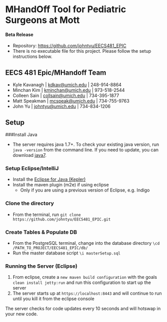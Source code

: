 # MHandOff Tool for Pediatric Surgeons at Mott

#### Beta Release
* Repository: https://github.com/johntyu/EECS481_EPIC
* There is no executable file for this project. Please follow the setup instructions below.

## EECS 481 Epic/MHandoff Team
* Kyle Kavanagh | kdkav@umich.edu | 248-914-8864
* Minchan Kim | kminchan@umich.edu | 973-518-2544
* Colleen Sain | collsain@umich.edu | 734-395-1877
* Matt Speakman | mcspeak@umich.edu | 734-755-9763
* John Yu | johntyu@umich.edu | 734-834-1206

## Setup
###Install Java
* The server requires java 1.7+. To check your existing java version, run `java -version` from the command line.  If you need to update, you can download [java7](http://www.oracle.com/technetwork/java/javase/downloads/jdk7-downloads-1880260.html).

### Setup Eclipse/IntelliJ
* Install the [Eclipse for Java (Kepler)](http://www.eclipse.org/kepler/)
* Install the maven plugin (m2e) if using eclipse
	* Only if you are using a previous version of Eclipse, e.g. Indigo

### Clone the directory
* From the terminal, run `git clone https://github.com/johntyu/EECS481_EPIC.git`


### Create Tables & Populate DB

* From the PostgreSQL terminal, change into the database directory `\cd /PATH_TO_PROJECT/EECS481_EPIC/db/`
* Run the master database script `\i masterSetup.sql`



### Running the Server (Eclipse)

1. From eclipse, create a `new maven build configuration` with the goals `clean install jetty:run` and run this configuration to start up the server
2. The server starts up at `https://localhost:8443` and will continue to run until you kill it from the eclipse console

The server checks for code updates every 10 seconds and will hotswap in your new code.
